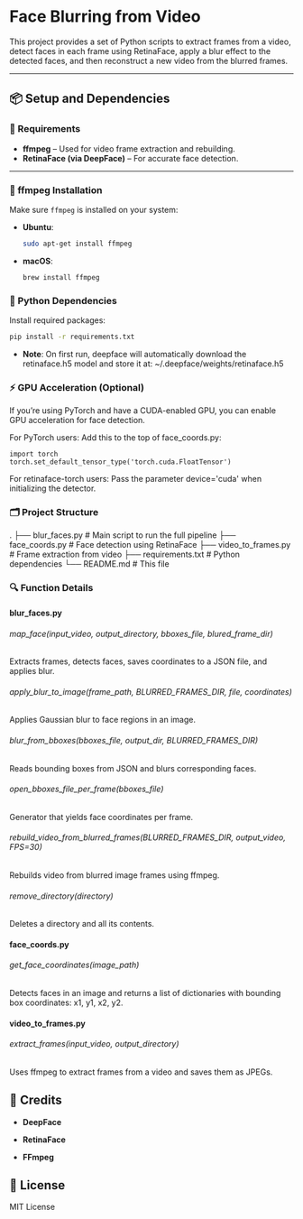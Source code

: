 # Face Blurring from Video

This project provides a set of Python scripts to extract frames from a video, detect faces in each frame using RetinaFace, apply a blur effect to the detected faces, and then reconstruct a new video from the blurred frames.

---

## 📦 Setup and Dependencies

### 🧰 Requirements

- **ffmpeg** – Used for video frame extraction and rebuilding.
- **RetinaFace (via DeepFace)** – For accurate face detection.

---

### 🧪 ffmpeg Installation

Make sure `ffmpeg` is installed on your system:

- **Ubuntu**:
  ```bash
  sudo apt-get install ffmpeg
  ```

- **macOS**:
   ```bash
   brew install ffmpeg
   ```

### 🐍 Python Dependencies

Install required packages:

   ```bash
   pip install -r requirements.txt
   ```

- **Note**: 
   On first run, deepface will automatically download the retinaface.h5 model and store it at:
   ~/.deepface/weights/retinaface.h5


### ⚡️ GPU Acceleration (Optional)

If you’re using PyTorch and have a CUDA-enabled GPU, you can enable GPU acceleration for face detection.

For PyTorch users:
Add this to the top of face_coords.py:
   ```python: 
   import torch
   torch.set_default_tensor_type('torch.cuda.FloatTensor')
   ```

For retinaface-torch users:
Pass the parameter device='cuda' when initializing the detector.

### 🗂 Project Structure
.
├── blur_faces.py           # Main script to run the full pipeline
├── face_coords.py          # Face detection using RetinaFace
├── video_to_frames.py      # Frame extraction from video
├── requirements.txt        # Python dependencies
└── README.md               # This file

### 🔍 Function Details

#### blur_faces.py

###### map_face(input_video, output_directory, bboxes_file, blured_frame_dir)
Extracts frames, detects faces, saves coordinates to a JSON file, and applies blur.

###### apply_blur_to_image(frame_path, BLURRED_FRAMES_DIR, file, coordinates)
Applies Gaussian blur to face regions in an image.

###### blur_from_bboxes(bboxes_file, output_dir, BLURRED_FRAMES_DIR)
Reads bounding boxes from JSON and blurs corresponding faces.

###### open_bboxes_file_per_frame(bboxes_file)
Generator that yields face coordinates per frame.

###### rebuild_video_from_blurred_frames(BLURRED_FRAMES_DIR, output_video, FPS=30)
Rebuilds video from blurred image frames using ffmpeg.

###### remove_directory(directory)
Deletes a directory and all its contents.

#### face_coords.py

###### get_face_coordinates(image_path)
Detects faces in an image and returns a list of dictionaries with bounding box coordinates: x1, y1, x2, y2.

#### video_to_frames.py

###### extract_frames(input_video, output_directory)
Uses ffmpeg to extract frames from a video and saves them as JPEGs.

## 🧠 Credits
- **DeepFace**

- **RetinaFace**

- **FFmpeg**

## 📜 License
MIT License